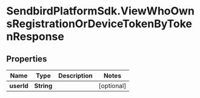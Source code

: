 # SendbirdPlatformSdk.ViewWhoOwnsRegistrationOrDeviceTokenByTokenResponse

## Properties

Name | Type | Description | Notes
------------ | ------------- | ------------- | -------------
**userId** | **String** |  | [optional] 


